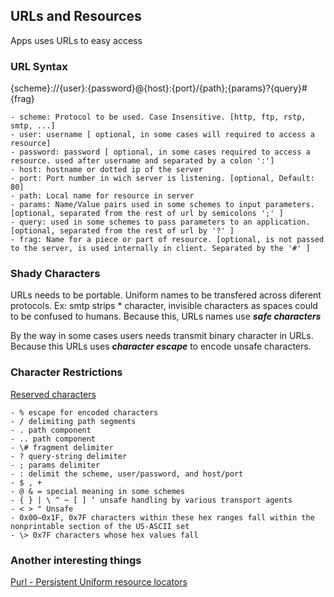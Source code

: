 ## URLs and Resources

Apps uses URLs to easy access

### URL Syntax
{scheme}://{user}:{password}@{host}:{port}/{path};{params}?{query}#{frag}

    - scheme: Protocol to be used. Case Insensitive. [http, ftp, rstp, smtp, ...]
    - user: username [ optional, in some cases will required to access a resource]
    - password: password [ optional, in some cases required to access a resource. used after username and separated by a colon ':']
    - host: hostname or dotted ip of the server
    - port: Port number in wich server is listening. [optional, Default: 80]
    - path: Local name for resource in server
    - params: Name/Value pairs used in some schemes to input parameters. [optional, separated from the rest of url by semicolons ';' ]
    - query: used in some schemes to pass parameters to an application. [optional, separated from the rest of url by '?' ]
    - frag: Name for a piece or part of resource. [optional, is not passed to the server, is used internally in client. Separated by the '#' ]

### Shady Characters
URLs needs to be portable. Uniform names to be transfered across diferent protocols. Ex: smtp strips * character, invisible characters as spaces could to be confused to humans. Because this, URLs names use **_safe characters_**

By the way in some cases users needs transmit binary character in URLs. Because this URLs uses **_character escape_** to encode unsafe characters.

### Character Restrictions

[ Reserved characters ](https://en.wikipedia.org/wiki/Percent-encoding#Reserved_characters)

    - % escape for encoded characters
    - / delimiting path segments
    - . path component
    - .. path component
    - \# fragment delimiter
    - ? query-string delimiter
    - ; params delimiter
    - : delimit the scheme, user/password, and host/port
    - $ , +
    - @ & = special meaning in some schemes
    - { } | \ ^ ~ [ ] ‘ unsafe handling by various transport agents
    - < > " Unsafe
    - 0x00–0x1F, 0x7F characters within these hex ranges fall within the nonprintable section of the US-ASCII set
    - \> 0x7F characters whose hex values fall

### Another interesting things
[Purl - Persistent Uniform resource locators](https://purl.archive.org/help)
